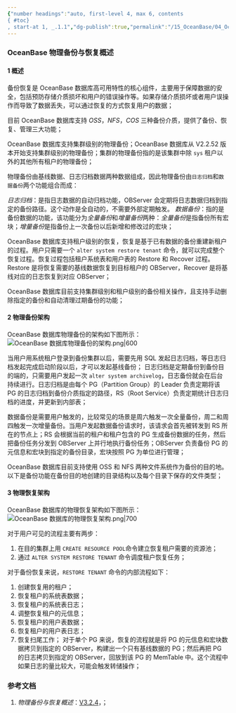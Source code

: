 ```yaml
---
{"number headings":"auto, first-level 4, max 6, contents
{ #toc}
, start-at 1, _.1.1","dg-publish":true,"permalink":"/15_OceanBase/04_OceanBase 安全，高可用，容灾/OceanBase 备份恢复/OceanBase 物理备份与恢复概述/","dgPassFrontmatter":true}
---
```



### OceanBase 物理备份与恢复概述
#### 1 概述
备份恢复是 OceanBase 数据库高可用特性的核心组件，主要用于保障数据的安全，包括预防存储介质损坏和用户的错误操作等。如果存储介质损坏或者用户误操作而导致了数据丢失，可以通过恢复的方式恢复用户的数据；

目前 OceanBase 数据库支持 *OSS*，*NFS*，*COS* 三种备份介质，提供了备份、恢复、管理三大功能；

OceanBase 数据库支持集群级别的物理备份；OceanBase 数据库从 V2.2.52 版本开始支持集群级别的物理备份；集群的物理备份指的是该集群中除 `sys` 租户以外的其他所有租户的物理备份；

物理备份由基线数据、日志归档数据两种数据组成，因此物理备份由`日志归档`和`数据备份`两个功能组合而成：

*日志归档*：是指日志数据的自动归档功能，OBServer 会定期将日志数据归档到指定的备份路径。这个动作是全自动的，不需要外部定期触发。
*数据备份*：指的是备份数据的功能，该功能分为*全量备份*和*增量备份*两种：*全量备份*是指备份所有宏块；*增量备份*是指备份上一次备份以后新增和修改过的宏块；

OceanBase 数据库支持租户级别的恢复，恢复是基于已有数据的备份重建新租户的过程。用户只需要一个 `alter system restore tenant` 命令，就可以完成整个恢复过程。恢复过程包括租户系统表和用户表的 Restore 和 Recover 过程。Restore 是将恢复需要的基线数据恢复到目标租户的 OBServer，Recover 是将基线对应的日志恢复到对应 OBServer；

OceanBase 数据库目前支持集群级别和租户级别的备份相关操作，且支持手动删除指定的备份和自动清理过期备份的功能；


#### 2 物理备份架构
OceanBase 数据库物理备份的架构如下图所示：
![OceanBase 数据库物理备份的架构.png|600](/img/user/02_%E9%99%84%E4%BB%B6/Image/15_OceanBase/OceanBase%20%E6%95%B0%E6%8D%AE%E5%BA%93%E7%89%A9%E7%90%86%E5%A4%87%E4%BB%BD%E7%9A%84%E6%9E%B6%E6%9E%84.png)

当用户用系统租户登录到备份集群以后，需要先用 SQL 发起日志归档，等日志归档发起完成启动阶段以后，才可以发起基线备份；
日志归档是定期备份到备份目的端的，只需要用户发起一次 `alter system archivelog`，日志备份就会在后台持续进行。日志归档是由每个 PG（Partition Group）的 Leader 负责定期将该 PG 的日志归档到备份介质指定的路径，RS（Root Service）负责定期统计日志归档的进度，并更新到内部表；

数据备份是需要用户触发的，比较常见的场景是周六触发一次全量备份，周二和周四触发一次增量备份。当用户发起数据备份请求时，该请求会首先被转发到 RS 所在的节点上；RS 会根据当前的租户和租户包含的 PG 生成备份数据的任务，然后把备份任务分发到 OBServer 上并行地执行备份任务；OBServer 负责备份 PG 的元信息和宏块到指定的备份目录，宏块按照 PG 为单位进行管理；

OceanBase 数据库目前支持使用 OSS 和 NFS 两种文件系统作为备份的目的地。以下是备份功能在备份目的地创建的目录结构以及每个目录下保存的文件类型；

#### 3 物理恢复架构
OceanBase 数据库的物理恢复架构如下图所示：
![OceanBase 数据库的物理恢复架构.png|700](/img/user/02_%E9%99%84%E4%BB%B6/Image/15_OceanBase/OceanBase%20%E6%95%B0%E6%8D%AE%E5%BA%93%E7%9A%84%E7%89%A9%E7%90%86%E6%81%A2%E5%A4%8D%E6%9E%B6%E6%9E%84.png)


对于用户可见的流程主要有两步：
1. 在目的集群上用 `CREATE RESOURCE POOL`命令建立恢复租户需要的资源池；
2. 通过 `ALTER SYSTEM RESTORE TENANT` 命令调度租户恢复任务；
    
对于备份恢复来说，`RESTORE TENANT` 命令的内部流程如下：
1. 创建恢复用的租户；
2. 恢复租户的系统表数据；
3. 恢复租户的系统表日志；
4. 调整恢复租户的元信息；
5. 恢复租户的用户表数据；
6. 恢复租户的用户表日志；
7. 恢复扫尾工作；
	对于单个 PG 来说，恢复的流程就是将 PG 的元信息和宏块数据拷贝到指定的 OBServer，构建出一个只有基线数据的 PG；然后再把 PG 的日志拷贝到指定的 OBServer，回放到该 PG 的 MemTable 中。这个流程中如果日志的量比较大，可能会触发转储操作；

### 参考文档
1. *物理备份与恢复概述*：[V3.2.4](https://www.oceanbase.com/docs/enterprise-oceanbase-database-cn-10000000000944109)，；